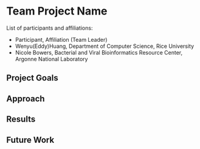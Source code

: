 # Team Project Name

List of participants and affiliations:
- Participant, Affiliation (Team Leader)
- Wenyu(Eddy)Huang, Department of Computer Science, Rice University
- Nicole Bowers, Bacterial and Viral Bioinformatics Resource Center, Argonne National Laboratory

## Project Goals

## Approach

## Results

## Future Work
